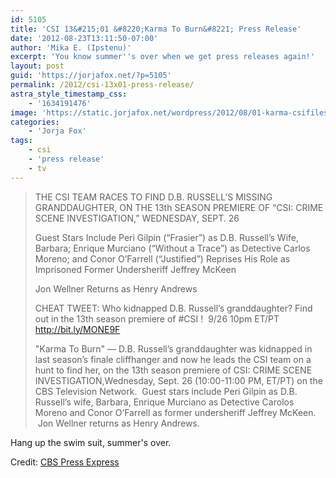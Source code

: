 ```yaml
---
id: 5105
title: 'CSI 13&#215;01 &#8220;Karma To Burn&#8221; Press Release'
date: '2012-08-23T13:11:50-07:00'
author: 'Mika E. (Ipstenu)'
excerpt: 'You know summer''s over when we get press releases again!'
layout: post
guid: 'https://jorjafox.net/?p=5105'
permalink: /2012/csi-13x01-press-release/
astra_style_timestamp_css:
    - '1634191476'
image: 'https://static.jorjafox.net/wordpress/2012/08/01-karma-csifiles02.jpg'
categories:
    - 'Jorja Fox'
tags:
    - csi
    - 'press release'
    - tv
---
```


<blockquote>THE CSI TEAM RACES TO FIND D.B. RUSSELL’S MISSING GRANDDAUGHTER, ON THE 13th SEASON PREMIERE OF “CSI: CRIME SCENE INVESTIGATION,” WEDNESDAY, SEPT. 26

Guest Stars Include Peri Gilpin (“Frasier”) as D.B. Russell’s Wife, Barbara; Enrique Murciano (“Without a Trace”) as Detective Carlos Moreno; and Conor O’Farrell (“Justified”) Reprises His Role as Imprisoned Former Undersheriff Jeffrey McKeen

Jon Wellner Returns as Henry Andrews

CHEAT TWEET: Who kidnapped D.B. Russell’s granddaughter? Find out in the 13th season premiere of #CSI !  9/26 10pm ET/PT http://bit.ly/MONE9F

"Karma To Burn" — D.B. Russell’s granddaughter was kidnapped in last season’s finale cliffhanger and now he leads the CSI team on a hunt to find her, on the 13th season premiere of CSI: CRIME SCENE INVESTIGATION,Wednesday, Sept. 26 (10:00-11:00 PM, ET/PT) on the CBS Television Network.  Guest stars include Peri Gilpin as D.B. Russell’s wife, Barbara, Enrique Murciano as Detective Carolos Moreno and Conor O’Farrell as former undersheriff Jeffrey McKeen.  Jon Wellner returns as Henry Andrews.</blockquote>
Hang up the swim suit, summer's over.

Credit: <a href="http://www.cbspressexpress.com/cbs-entertainment/shows/csi-crime-scene-investigation/releases/view?id=32709">CBS Press Express</a>